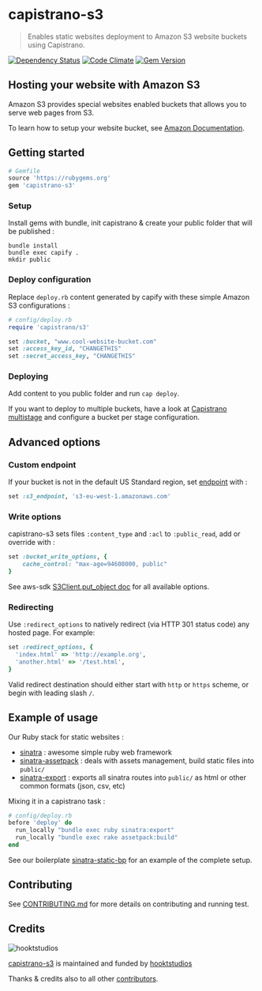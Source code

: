 # capistrano-s3

> Enables static websites deployment to Amazon S3 website buckets using Capistrano.

[![Dependency Status](https://gemnasium.com/hooktstudios/capistrano-s3.png)](https://gemnasium.com/hooktstudios/capistrano-s3)
[![Code Climate](https://codeclimate.com/github/hooktstudios/capistrano-s3.png)](https://codeclimate.com/github/hooktstudios/capistrano-s3)
[![Gem Version](https://badge.fury.io/rb/capistrano-s3.png)](https://rubygems.org/gems/capistrano-s3)

## Hosting your website with Amazon S3

Amazon S3 provides special websites enabled buckets that allows you to serve web pages from S3.

To learn how to setup your website bucket, see [Amazon Documentation](http://docs.aws.amazon.com/AmazonS3/latest/dev/WebsiteHosting.html).

## Getting started

```ruby
# Gemfile
source 'https://rubygems.org'
gem 'capistrano-s3'
```

### Setup

Install gems with bundle, init capistrano & create your public folder that will be published :

    bundle install
    bundle exec capify .
    mkdir public

### Deploy configuration

Replace `deploy.rb` content generated by capify
with these simple Amazon S3 configurations :

```ruby
# config/deploy.rb
require 'capistrano/s3'

set :bucket, "www.cool-website-bucket.com"
set :access_key_id, "CHANGETHIS"
set :secret_access_key, "CHANGETHIS"
```

### Deploying

Add content to you public folder and run `cap deploy`.

If you want to deploy to multiple buckets, have a look at
[Capistrano multistage](https://github.com/capistrano/capistrano/wiki/2.x-Multistage-Extension)
and configure a bucket per stage configuration.

## Advanced options

### Custom endpoint

If your bucket is not in the default US Standard region,
set [endpoint](http://docs.aws.amazon.com/general/latest/gr/rande.html#s3_region)
with :

```ruby
set :s3_endpoint, 's3-eu-west-1.amazonaws.com'
```

### Write options

capistrano-s3 sets files `:content_type` and `:acl` to `:public_read`, add or override with :

```ruby
set :bucket_write_options, {
    cache_control: "max-age=94608000, public"
}
```

See aws-sdk [S3Client.put_object doc](http://docs.aws.amazon.com/AWSRubySDK/latest/AWS/S3/Client.html#put_object-instance_method) for all available options.

### Redirecting

Use `:redirect_options` to natively redirect (via HTTP 301 status code)
any hosted page. For example:
```ruby
set :redirect_options, {
  'index.html' => 'http://example.org',
  'another.html' => '/test.html',
}
```
Valid redirect destination should either start with `http` or `https` scheme,
or begin with leading slash `/`.

## Example of usage

Our Ruby stack for static websites :

- [sinatra](https://github.com/sinatra/sinatra) : awesome simple ruby web framework
- [sinatra-assetpack](https://github.com/rstacruz/sinatra-assetpack) : deals with assets management, build static files into `public/`
- [sinatra-export](https://github.com/hooktstudios/sinatra-export) : exports all sinatra routes into `public/` as html or other common formats (json, csv, etc)

Mixing it in a capistrano task :

```ruby
# config/deploy.rb
before 'deploy' do
  run_locally "bundle exec ruby sinatra:export"
  run_locally "bundle exec rake assetpack:build"
end
```

See our boilerplate
[sinatra-static-bp](https://github.com/hooktstudios/sinatra-static-bp)
for an example of the complete setup.

## Contributing

See [CONTRIBUTING.md](https://github.com/hooktstudios/capistrano-s3/blob/master/CONTRIBUTING.md) for more details on contributing and running test.

## Credits

![hooktstudios](http://hooktstudios.com/logo.png)

[capistrano-s3](https://rubygems.org/gems/capistrano-s3) is maintained and funded by [hooktstudios](http://github.com/hooktstudios)

Thanks & credits also to all other [contributors](https://github.com/hooktstudios/capistrano-s3/contributors).